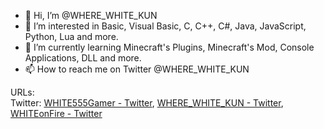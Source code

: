 - 👋 Hi, I’m @WHERE_WHITE_KUN
- 👀 I’m interested in Basic, Visual Basic, C, C++, C#, Java, JavaScript, Python, Lua and more.
- 🌱 I’m currently learning Minecraft's Plugins, Minecraft's Mod, Console Applications, DLL and more.
- 📫 How to reach me on Twitter @WHERE_WHITE_KUN  



URLs:  
  Twitter: [WHITE555Gamer - Twitter](https://twitter.com/WHITE555Gamer), [WHERE_WHITE_KUN - Twitter](https://twitter.com/WHERE_WHITE_KUN), [WHITEonFire - Twitter](https://twitter.com/WHITEonFire)
  

<!---
WHITE555Gamer/WHITE555Gamer is a ✨ special ✨ repository because its `README.md` (this file) appears on your GitHub profile.
You can click the Preview link to take a look at your changes.
--->
